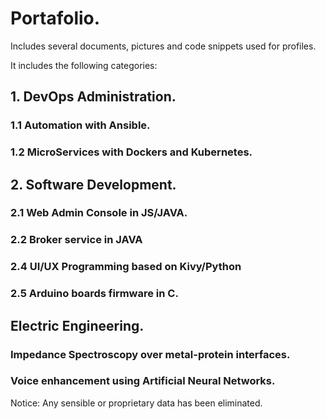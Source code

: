 # Portafolio.

Includes several documents, pictures and code snippets used for profiles.

It includes the following categories:

## 1.  DevOps Administration.

###  1.1 Automation with Ansible.
###  1.2 MicroServices with Dockers and Kubernetes.

## 2. Software Development.

### 2.1 Web Admin Console in JS/JAVA.
### 2.2 Broker service in JAVA
### 2.4 UI/UX Programming based on Kivy/Python
### 2.5 Arduino boards firmware in C.

## Electric Engineering.

### Impedance Spectroscopy over metal-protein interfaces.
### Voice enhancement using Artificial Neural Networks.


Notice: Any sensible or proprietary data has been eliminated.
